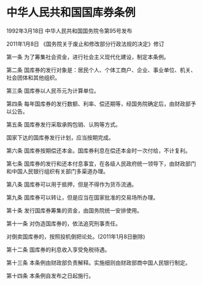 # 中华人民共和国国库券条例

1992年3月18日 中华人民共和国国务院令第95号发布

2011年1月8日 《国务院关于废止和修改部分行政法规的决定》修订

<!-- INFO END -->

第一条 为了筹集社会资金，进行社会主义现代化建设，制定本条例。

第二条 国库券的发行对象是：居民个人、个体工商户、企业、事业单位、机关、社会团体和其他组织。

第三条 国库券以人民币元为计算单位。

第四条 每年国库券的发行数额、利率、偿还期等，经国务院确定后，由财政部予以公告。

第五条 国库券发行采取承购包销、认购等方式。

国家下达的国库券发行计划，应当按期完成。

第六条 国库券按期偿还本金。国库券利息在偿还本金时一次付给，不计复利。

第七条 国库券的发行和还本付息事宜，在各级人民政府统一领导下，由财政部门和中国人民银行组织有关部门多渠道办理。

第八条 国库券可以用于抵押，但是不得作为货币流通。

第九条 国库券可以转让，但是应当在国家批准的交易场所办理。

第十条 发行国库券筹集的资金，由国务院统一安排使用。

第十一条 对伪造国库券的，依法追究刑事责任。

对倒卖国库券的，按照投机倒把论处。(2011年1月8日删除)

第十二条 国库券的利息收入享受免税待遇。

第十三条 本条例由财政部负责解释。实施细则由财政部商中国人民银行制定。

第十四条 本条例自发布之日起施行。